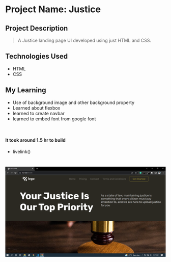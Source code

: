 
# Project Name: Justice 

## Project Description

> A Justice landing page UI developed using just HTML and CSS.

## Technologies Used
 - HTML 
 - CSS

## My Learning
- Use of background image and other background property
- Learned about flexbox
- learned to create navbar
- learned to embed font from google font 


<br>

#### It took around 1.5 hr to build 
 - livelink()

# 
![Screenshots](/assests/thumbnail.png)